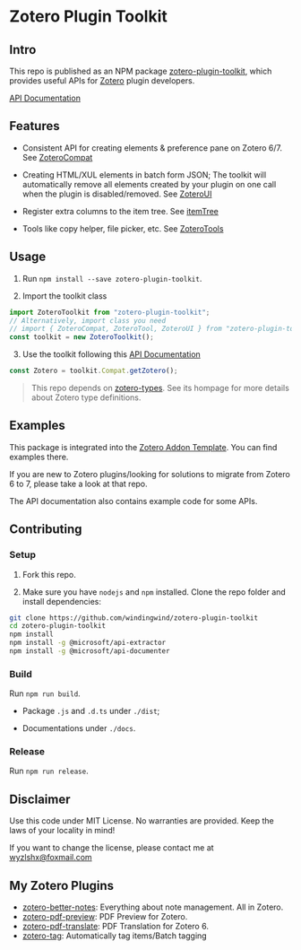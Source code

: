 # Zotero Plugin Toolkit

## Intro

This repo is published as an NPM package [zotero-plugin-toolkit](https://www.npmjs.com/package/zotero-plugin-toolkit), which provides useful APIs for [Zotero](https://www.zotero.org/) plugin developers.

[API Documentation](./docs/index.md)

## Features

- Consistent API for creating elements & preference pane on Zotero 6/7. See [ZoteroCompat](./docs/zotero-plugin-toolkit.zoterocompat.md)

- Creating HTML/XUL elements in batch form JSON; The toolkit will automatically remove all elements created by your plugin on one call when the plugin is disabled/removed. See [ZoteroUI](./docs/zotero-plugin-toolkit.zoteroui.md)

- Register extra columns to the item tree. See [itemTree](./docs/zotero-plugin-toolkit.itemtreetool.md)

- Tools like copy helper, file picker, etc. See [ZoteroTools](./docs/zotero-plugin-toolkit.zoterotool.md)

## Usage

1. Run `npm install --save zotero-plugin-toolkit`.

2. Import the toolkit class

```ts
import ZoteroToolkit from "zotero-plugin-toolkit";
// Alternatively, import class you need
// import { ZoteroCompat, ZoteroTool, ZoteroUI } from "zotero-plugin-toolkit"
const toolkit = new ZoteroToolkit();
```

3. Use the toolkit following this [API Documentation](./docs/index.md)

```ts
const Zotero = toolkit.Compat.getZotero();
```

> This repo depends on [zotero-types](https://github.com/windingwind/zotero-types). See its hompage for more details about Zotero type definitions.

## Examples

This package is integrated into the [Zotero Addon Template](https://github.com/windingwind/zotero-addon-template/). You can find examples there.

If you are new to Zotero plugins/looking for solutions to migrate from Zotero 6 to 7, please take a look at that repo.

The API documentation also contains example code for some APIs.

## Contributing

### Setup

1. Fork this repo.

2. Make sure you have `nodejs` and `npm` installed. Clone the repo folder and install dependencies:

```bash
git clone https://github.com/windingwind/zotero-plugin-toolkit
cd zotero-plugin-toolkit
npm install
npm install -g @microsoft/api-extractor
npm install -g @microsoft/api-documenter
```

### Build

Run `npm run build`.

- Package `.js` and `.d.ts` under `./dist`;

- Documentations under `./docs`.

### Release

Run `npm run release`.

## Disclaimer

Use this code under MIT License. No warranties are provided. Keep the laws of your locality in mind!

If you want to change the license, please contact me at wyzlshx@foxmail.com

## My Zotero Plugins

- [zotero-better-notes](https://github.com/windingwind/zotero-better-notes): Everything about note management. All in Zotero.
- [zotero-pdf-preview](https://github.com/windingwind/zotero-pdf-preview): PDF Preview for Zotero.
- [zotero-pdf-translate](https://github.com/windingwind/zotero-pdf-translate): PDF Translation for Zotero 6.
- [zotero-tag](https://github.com/windingwind/zotero-tag): Automatically tag items/Batch tagging
